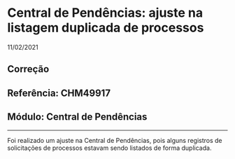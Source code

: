 # Central de Pendências: ajuste na listagem duplicada de processos
11/02/2021
## Correção
## Referência: CHM49917
## Módulo: Central de Pendências
***

Foi realizado um ajuste na Central de Pendências, pois alguns registros de solicitações de processos estavam sendo listados de forma duplicada.
